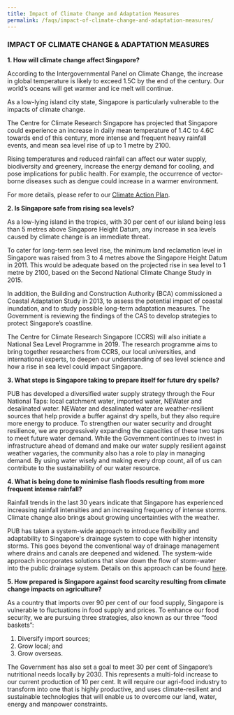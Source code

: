 ```yaml
---
title: Impact of Climate Change and Adaptation Measures
permalink: /faqs/impact-of-climate-change-and-adaptation-measures/
---
```


### IMPACT OF CLIMATE CHANGE & ADAPTATION MEASURES

**1. How will climate change affect Singapore?**

According to the Intergovernmental Panel on Climate Change, the increase in global temperature is likely to exceed 1.5C by the end of the century. Our world’s oceans will get warmer and ice melt will continue.

As a low-lying island city state, Singapore is particularly vulnerable to the impacts of climate change.

The Centre for Climate Research Singapore has projected that Singapore could experience an increase in daily mean temperature of 1.4C to 4.6C towards end of this century, more intense and frequent heavy rainfall events, and mean sea level rise of up to 1 metre by 2100.

Rising temperatures and reduced rainfall can affect our water supply, biodiversity and greenery, increase the energy demand for cooling, and pose implications for public health. For example, the occurrence of vector-borne diseases such as dengue could increase in a warmer environment.

For more details, please refer to our [<a href="/files/docs/default-source/publications/take-action-today-for-a-carbon-efficient-singapore.pdf" target="_blank">Climate Action Plan</a>](/files/docs/default-source/publications/take-action-today-for-a-carbon-efficient-singapore.pdf).

**2. Is Singapore safe from rising sea levels?**

As a low-lying island in the tropics, with 30 per cent of our island being less than 5 metres above Singapore Height Datum, any increase in sea levels caused by climate change is an immediate threat.

To cater for long-term sea level rise, the minimum land reclamation level in Singapore was raised from 3 to 4 metres above the Singapore Height Datum in 2011. This would be adequate based on the projected rise in sea level to 1 metre by 2100, based on the Second National Climate Change Study in 2015. 

In addition, the Building and Construction Authority (BCA) commissioned a Coastal Adaptation Study in 2013, to assess the potential impact of coastal inundation, and to study possible long-term adaptation measures. The Government is reviewing the findings of the CAS to develop strategies to protect Singapore’s coastline.

The Centre for Climate Research Singapore (CCRS) will also initiate a National Sea Level Programme in 2019. The research programme aims to bring together researchers from CCRS, our local universities, and international experts, to deepen our understanding of sea level science and how a rise in sea level could impact Singapore. 

**3. What steps is Singapore taking to prepare itself for future dry spells?**

PUB has developed a diversified water supply strategy through the Four National Taps: local catchment water, imported water, NEWater and desalinated water. NEWater and desalinated water are weather-resilient sources that help provide a buffer against dry spells, but they also require more energy to produce. To strengthen our water security and drought resilience, we are progressively expanding the capacities of these two taps to meet future water demand. While the Government continues to invest in infrastructure ahead of demand and make our water supply resilient against weather vagaries, the community also has a role to play in managing demand. By using water wisely and making every drop count, all of us can contribute to the sustainability of our water resource.

**4. What is being done to minimise flash floods resulting from more frequent intense rainfall?**

Rainfall trends in the last 30 years indicate that Singapore has experienced increasing rainfall intensities and an increasing frequency of intense storms. Climate change also brings about growing uncertainties with the weather. 

PUB has taken a system-wide approach to introduce flexibility and adaptability to Singapore's drainage system to cope with higher intensity storms. This goes beyond the conventional way of drainage management where drains and canals are deepened and widened. The system-wide approach incorporates solutions that slow down the flow of storm-water into the public drainage system. Details on this approach can be found [<a href="https://www.pub.gov.sg/drainage/stormwatermanagement" target="_blank">here</a>](https://www.pub.gov.sg/drainage/stormwatermanagement).

**5. How prepared is Singapore against food scarcity resulting from climate change impacts on agriculture?**

As a country that imports over 90 per cent of our food supply, Singapore is vulnerable to fluctuations in food supply and prices. To enhance our food security, we are pursuing three strategies, also known as our three “food baskets”:

1.	Diversify import sources;
2.	Grow local; and
3.	Grow overseas.

The Government has also set a goal to meet 30 per cent of Singapore’s nutritional needs locally by 2030. This represents a multi-fold increase to our current production of 10 per cent. It will require our agri-food industry to transform into one that is highly productive, and uses climate-resilient and sustainable technologies that will enable us to overcome our land, water, energy and manpower constraints.
